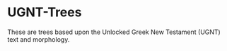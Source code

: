 # UGNT-Trees
These are trees based upon the Unlocked Greek New Testament (UGNT) text and morphology.
